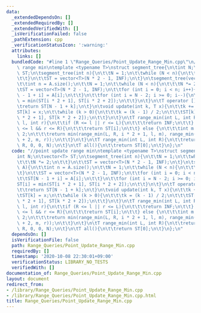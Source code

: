 ```yaml
---
data:
  _extendedDependsOn: []
  _extendedRequiredBy: []
  _extendedVerifiedWith: []
  _isVerificationFailed: false
  _pathExtension: cpp
  _verificationStatusIcon: ':warning:'
  attributes:
    links: []
  bundledCode: "#line 1 \"Range_Queries/Point_Update_Range_Min.cpp\"\n//point update\
    \ range min\ntemplate <typename T>\nstruct segment_tree{\n\tint N;\n\tvector<T>\
    \ ST;\n\tsegment_tree(int n){\n\t\tN = 1;\n\t\twhile (N < n){\n\t\t\tN *= 2;\n\
    \t\t}\n\t\tST = vector<T>(N * 2 - 1, INF);\n\t}\n\tsegment_tree(vector<T> A){\n\
    \t\tint n = A.size();\n\t\tN = 1;\n\t\twhile (N < n){\n\t\t\tN *= 2;\n\t\t}\n\t\
    \tST = vector<T>(N * 2 - 1, INF);\n\t\tfor (int i = 0; i < n; i++){\n\t\t\tST[N\
    \ - 1 + i] = A[i];\n\t\t}\n\t\tfor (int i = N - 2; i >= 0; i--){\n\t\t\tST[i]\
    \ = min(ST[i * 2 + 1], ST[i * 2 + 2]);\n\t\t}\n\t}\n\tT operator [](int k){\n\t\
    \treturn ST[N - 1 + k];\n\t}\n\tvoid update(int k, T x){\n\t\tk += N - 1;\n\t\t\
    ST[k] = x;\n\t\twhile (k > 0){\n\t\t\tk = (k - 1) / 2;\n\t\t\tST[k] = min(ST[k\
    \ * 2 + 1], ST[k * 2 + 2]);\n\t\t}\n\t}\n\tT range_min(int L, int R, int i, int\
    \ l, int r){\n\t\tif (R <= l || r <= L){\n\t\t\treturn INF;\n\t\t} else if (L\
    \ <= l && r <= R){\n\t\t\treturn ST[i];\n\t\t} else {\n\t\t\tint m = (l + r) /\
    \ 2;\n\t\t\treturn min(range_min(L, R, i * 2 + 1, l, m), range_min(L, R, i * 2\
    \ + 2, m, r));\n\t\t}\n\t}\n\tT range_min(int L, int R){\n\t\treturn range_min(L,\
    \ R, 0, 0, N);\n\t}\n\tT all(){\n\t\treturn ST[0];\n\t}\n};\n"
  code: "//point update range min\ntemplate <typename T>\nstruct segment_tree{\n\t\
    int N;\n\tvector<T> ST;\n\tsegment_tree(int n){\n\t\tN = 1;\n\t\twhile (N < n){\n\
    \t\t\tN *= 2;\n\t\t}\n\t\tST = vector<T>(N * 2 - 1, INF);\n\t}\n\tsegment_tree(vector<T>\
    \ A){\n\t\tint n = A.size();\n\t\tN = 1;\n\t\twhile (N < n){\n\t\t\tN *= 2;\n\t\
    \t}\n\t\tST = vector<T>(N * 2 - 1, INF);\n\t\tfor (int i = 0; i < n; i++){\n\t\
    \t\tST[N - 1 + i] = A[i];\n\t\t}\n\t\tfor (int i = N - 2; i >= 0; i--){\n\t\t\t\
    ST[i] = min(ST[i * 2 + 1], ST[i * 2 + 2]);\n\t\t}\n\t}\n\tT operator [](int k){\n\
    \t\treturn ST[N - 1 + k];\n\t}\n\tvoid update(int k, T x){\n\t\tk += N - 1;\n\t\
    \tST[k] = x;\n\t\twhile (k > 0){\n\t\t\tk = (k - 1) / 2;\n\t\t\tST[k] = min(ST[k\
    \ * 2 + 1], ST[k * 2 + 2]);\n\t\t}\n\t}\n\tT range_min(int L, int R, int i, int\
    \ l, int r){\n\t\tif (R <= l || r <= L){\n\t\t\treturn INF;\n\t\t} else if (L\
    \ <= l && r <= R){\n\t\t\treturn ST[i];\n\t\t} else {\n\t\t\tint m = (l + r) /\
    \ 2;\n\t\t\treturn min(range_min(L, R, i * 2 + 1, l, m), range_min(L, R, i * 2\
    \ + 2, m, r));\n\t\t}\n\t}\n\tT range_min(int L, int R){\n\t\treturn range_min(L,\
    \ R, 0, 0, N);\n\t}\n\tT all(){\n\t\treturn ST[0];\n\t}\n};\n"
  dependsOn: []
  isVerificationFile: false
  path: Range_Queries/Point_Update_Range_Min.cpp
  requiredBy: []
  timestamp: '2020-10-08 22:30:01+09:00'
  verificationStatus: LIBRARY_NO_TESTS
  verifiedWith: []
documentation_of: Range_Queries/Point_Update_Range_Min.cpp
layout: document
redirect_from:
- /library/Range_Queries/Point_Update_Range_Min.cpp
- /library/Range_Queries/Point_Update_Range_Min.cpp.html
title: Range_Queries/Point_Update_Range_Min.cpp
---
```

